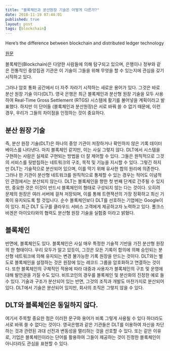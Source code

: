 ```yaml
---
title: "블록체인과 분산원장 기술은 어떻게 다른가?"
date: 2018-11-19 07:44:01
published: true
layout: post
tags: [blockchain]
---
```


Here’s the difference between blockchain and distributed ledger technology

[원문](https://thenextweb.com/hardfork/2018/07/27/distributed-ledger-technology-blockchain/)

블록체인(Blockchain)은 다양한 사람들에 의해 탐구되고 있으며, 은행이나 정부와 같은 전통적인 중앙집권 기관은 이 기술이 그들을 위해 무엇을 할 수 있는지에 관심을 갖기 시작하고 있다.

그러나 암호 통화 공간에서 더 자주 자라기 시작하는 새로운 용어가 있다. 그것은 바로 분산 원장 기술 이다(DLT). 영국 은행은 최근 블록체인과 분산형 원장 기술을 모두 사용하여 Real-Time Gross Settlement (RTGS) 시스템에 활기를 불어넣을 계획이라고 발표했다. 하지만 이 단어들 (블록체인과 분산원장)은 서로 바꿔 쓸 수 없기 때문에, 이런 경우, 우리가 그들의 차이점을 인정하는 것이 중요하다.

## 분산 원장 기술

즉, 분산 원장 기술(DLT)은 하나의 중앙 기관이 저장하거나 확인하지 않은 기록 데이터베이스를 나타낸다. 마치 블록체인 같지만, 이는 사실 그렇지 않다. DLT에서 시스템을 구현하는 사람은 실제로 구현되는 방법을 더 잘 제어할 수 있다. 그들은 원칙적으로 그것의 서비스를 뒷받침하는 네트워크의 구조, 목적 및 기능을 지시할 수 있다. 그렇긴 하지만 DLT는 기술적으로 분산되어 있으며, 이를 막기 위해 유사한 합의 원리에 의존한다. 그러나 한 기관이 분산형 네트워크를 원칙적으로 통제할 수 있는 경우는 적어도 이념적인 관점에서는 분산되지 않는다. DLT는 블록체인을 향한 첫 번째 단계로 간주될 수 있지만, 중요한 것은 이것이 반드시 블록체인의 형태로 구성되지 않는 다는 것이다. 오히려 문제의 원장은 여러 서버에 걸쳐 저장되며, 이를 통해 트랜잭션의 가장 정확하고 최신 기록이 유지되도록 할 것입니다. 순수 블록체인보다 DLT를 선호하는 기업에는 Google이 이 있다. 최근 DLT 도구를 클라우드 서비스 고객에게 제공하고자 노력하고 있다. 폴크스바겐은 아이오타와의 협력도 분산형 원장 기술을 실험중 이라고 밝혔다.

## 블록체인

반면에, 블록체인도 있다. 블록체인은 사실 매우 특정한 기술적 기반을 가진 분산형 원장의 한 형태이다. 우리 모두가 알고 있듯이, 그것은 모든 기록이 합의에 의해 승인되는 분산형 네트워크에 의해 유지되는 변경 불가능한 기록 원장을 만드는 것이다. DLT와는 별도로 블록체인을 설정하는 것은 원장에 있는 레코드 그룹을 암호화하고 연결하는 것이다. 또한 블록체인의 구체적인 적용에 따라 대중과 사용자가 블록체인의 구조 및 운영에 대해 발언권을 가질 수도 있다. 비트코인의 경우를 블록체인 및 분산화의 진정한 예로 들 수 있다. 기술과 구조가 분산되어 있는 반면, 그것의 조직과 개발도 마찬가지로 분산되어 있다. DLT에서 기술은 분산되어 있지만, 회사의 조직은 그렇지 않을 수 있다.

## DLT와 블록체인은 동일하지 않다.

여기서 주목할 중요한 점은 이러한 문구와 용어가 비록 그렇게 사용될 수 있다 하더라도 서로 바꿔 쓸 수 없다는 것이다. 영국은행과 같은 기관들은 DLT를 이용하여 자신을 차단하는 것과 관련된 과대 선전과 변동성을 멀리하는 것을 선호할 수 있다. 또는 같은 이유로, 기업은 블록체인이라는 단어를 활용하여 그들이 제공하는 것이 진정한 블록체인이 아니더라도 관심을 표현할 수 있다.
